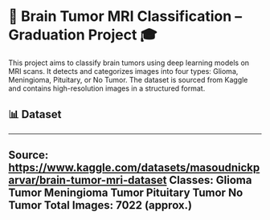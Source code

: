 # 🧠 Brain Tumor MRI Classification – Graduation Project 🎓 
This project aims to classify brain tumors using deep learning models on MRI scans. It detects and categorizes images into four types: Glioma, Meningioma, Pituitary, or No Tumor. The dataset is sourced from Kaggle and contains high-resolution images in a structured format.

## 📊 Dataset
- - - 
Source: https://www.kaggle.com/datasets/masoudnickparvar/brain-tumor-mri-dataset 
Classes:
Glioma Tumor
Meningioma Tumor
Pituitary Tumor
No Tumor
Total Images: 7022 (approx.)
-  



